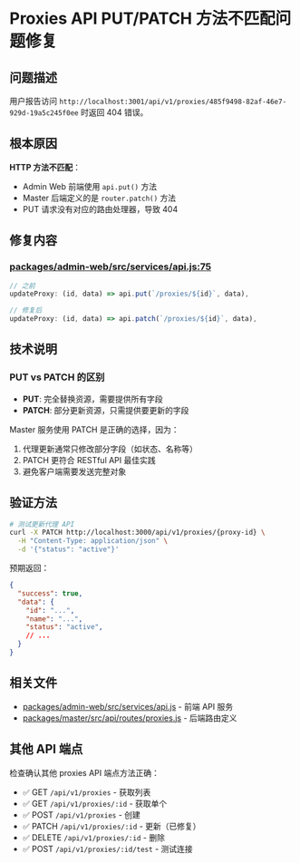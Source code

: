 # Proxies API PUT/PATCH 方法不匹配问题修复

## 问题描述

用户报告访问 `http://localhost:3001/api/v1/proxies/485f9498-82af-46e7-929d-19a5c245f0ee` 时返回 404 错误。

## 根本原因

**HTTP 方法不匹配**：
- Admin Web 前端使用 `api.put()` 方法
- Master 后端定义的是 `router.patch()` 方法
- PUT 请求没有对应的路由处理器，导致 404

## 修复内容

### [packages/admin-web/src/services/api.js:75](../packages/admin-web/src/services/api.js#L75)

```javascript
// 之前
updateProxy: (id, data) => api.put(`/proxies/${id}`, data),

// 修复后
updateProxy: (id, data) => api.patch(`/proxies/${id}`, data),
```

## 技术说明

### PUT vs PATCH 的区别

- **PUT**: 完全替换资源，需要提供所有字段
- **PATCH**: 部分更新资源，只需提供要更新的字段

Master 服务使用 PATCH 是正确的选择，因为：
1. 代理更新通常只修改部分字段（如状态、名称等）
2. PATCH 更符合 RESTful API 最佳实践
3. 避免客户端需要发送完整对象

## 验证方法

```bash
# 测试更新代理 API
curl -X PATCH http://localhost:3000/api/v1/proxies/{proxy-id} \
  -H "Content-Type: application/json" \
  -d '{"status": "active"}'
```

预期返回：
```json
{
  "success": true,
  "data": {
    "id": "...",
    "name": "...",
    "status": "active",
    // ...
  }
}
```

## 相关文件

- [packages/admin-web/src/services/api.js](../packages/admin-web/src/services/api.js) - 前端 API 服务
- [packages/master/src/api/routes/proxies.js](../packages/master/src/api/routes/proxies.js) - 后端路由定义

## 其他 API 端点

检查确认其他 proxies API 端点方法正确：
- ✅ GET `/api/v1/proxies` - 获取列表
- ✅ GET `/api/v1/proxies/:id` - 获取单个
- ✅ POST `/api/v1/proxies` - 创建
- ✅ PATCH `/api/v1/proxies/:id` - 更新（已修复）
- ✅ DELETE `/api/v1/proxies/:id` - 删除
- ✅ POST `/api/v1/proxies/:id/test` - 测试连接
